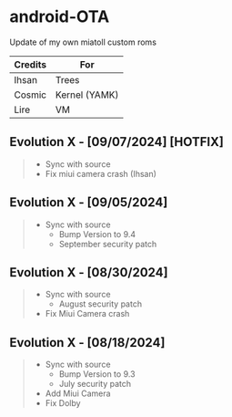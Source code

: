 # android-OTA
Update of my own miatoll custom roms

| Credits | For               |
| ------- | ----------------- |
| Ihsan   | Trees             |
| Cosmic  | Kernel (YAMK)     |
| Lire    | VM                |

## Evolution X - [09/07/2024] [HOTFIX]
> - Sync with source
> - Fix miui camera crash (Ihsan)

## Evolution X - [09/05/2024]
> - Sync with source
> 	- Bump Version to 9.4
> 	- September security patch

## Evolution X - [08/30/2024]
> - Sync with source
> 	- August security patch
> - Fix Miui Camera crash

## Evolution X - [08/18/2024]
> - Sync with source
> 	- Bump Version to 9.3
> 	- July security patch
> - Add Miui Camera
> - Fix Dolby
